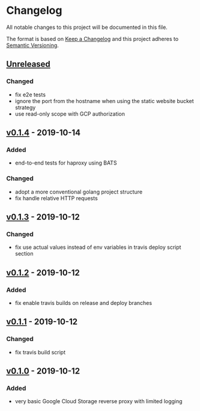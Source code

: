 # Changelog
All notable changes to this project will be documented in this file.

The format is based on [Keep a Changelog](http://keepachangelog.com/en/1.0.0/)
and this project adheres to [Semantic Versioning](http://semver.org/spec/v2.0.0.html).

## [Unreleased]
### Changed
 - fix e2e tests
 - ignore the port from the hostname when using the static website bucket strategy
 - use read-only scope with GCP authorization   
    
## [v0.1.4] - 2019-10-14
### Added
 - end-to-end tests for haproxy using BATS
### Changed
 - adopt a more conventional golang project structure
 - fix handle relative HTTP requests
 
## [v0.1.3] - 2019-10-12
### Changed
- fix use actual values instead of env variables in travis deploy script section

## [v0.1.2] - 2019-10-12
### Added
- fix enable travis builds on release and deploy branches

## [v0.1.1] - 2019-10-12
### Changed
- fix travis build script

## [v0.1.0] - 2019-10-12
### Added
- very basic Google Cloud Storage reverse proxy with limited logging

[Unreleased]: https://github.com/helstern/kommol/compare/v0.1.4...HEAD
[v0.1.4]: https://github.com/helstern/kommol/compare/v0.1.3...v0.1.4
[v0.1.3]: https://github.com/helstern/kommol/compare/v0.1.2...v0.1.3
[v0.1.2]: https://github.com/helstern/kommol/compare/v0.1.1...v0.1.2
[v0.1.1]: https://github.com/helstern/kommol/compare/v0.1.0...v0.1.1
[v0.1.0]: https://github.com/helstern/kommol/compare/cbcc6ff...v0.1.0
